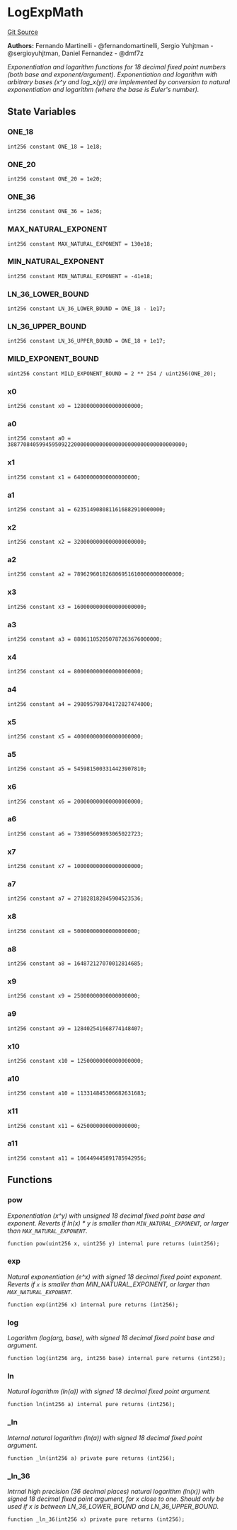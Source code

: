 # LogExpMath
[Git Source](https://github.com/alchemix-finance/alchemix-v2-dao/blob/ede6fa522daa0fff2c20e5420d5e76d74abb70c3/src/interfaces/balancer/LogExpMath.sol)

**Authors:**
Fernando Martinelli - @fernandomartinelli, Sergio Yuhjtman - @sergioyuhjtman, Daniel Fernandez - @dmf7z

*Exponentiation and logarithm functions for 18 decimal fixed point numbers (both base and exponent/argument).
Exponentiation and logarithm with arbitrary bases (x^y and log_x(y)) are implemented by conversion to natural
exponentiation and logarithm (where the base is Euler's number).*


## State Variables
### ONE_18

```solidity
int256 constant ONE_18 = 1e18;
```


### ONE_20

```solidity
int256 constant ONE_20 = 1e20;
```


### ONE_36

```solidity
int256 constant ONE_36 = 1e36;
```


### MAX_NATURAL_EXPONENT

```solidity
int256 constant MAX_NATURAL_EXPONENT = 130e18;
```


### MIN_NATURAL_EXPONENT

```solidity
int256 constant MIN_NATURAL_EXPONENT = -41e18;
```


### LN_36_LOWER_BOUND

```solidity
int256 constant LN_36_LOWER_BOUND = ONE_18 - 1e17;
```


### LN_36_UPPER_BOUND

```solidity
int256 constant LN_36_UPPER_BOUND = ONE_18 + 1e17;
```


### MILD_EXPONENT_BOUND

```solidity
uint256 constant MILD_EXPONENT_BOUND = 2 ** 254 / uint256(ONE_20);
```


### x0

```solidity
int256 constant x0 = 128000000000000000000;
```


### a0

```solidity
int256 constant a0 = 38877084059945950922200000000000000000000000000000000000;
```


### x1

```solidity
int256 constant x1 = 64000000000000000000;
```


### a1

```solidity
int256 constant a1 = 6235149080811616882910000000;
```


### x2

```solidity
int256 constant x2 = 3200000000000000000000;
```


### a2

```solidity
int256 constant a2 = 7896296018268069516100000000000000;
```


### x3

```solidity
int256 constant x3 = 1600000000000000000000;
```


### a3

```solidity
int256 constant a3 = 888611052050787263676000000;
```


### x4

```solidity
int256 constant x4 = 800000000000000000000;
```


### a4

```solidity
int256 constant a4 = 298095798704172827474000;
```


### x5

```solidity
int256 constant x5 = 400000000000000000000;
```


### a5

```solidity
int256 constant a5 = 5459815003314423907810;
```


### x6

```solidity
int256 constant x6 = 200000000000000000000;
```


### a6

```solidity
int256 constant a6 = 738905609893065022723;
```


### x7

```solidity
int256 constant x7 = 100000000000000000000;
```


### a7

```solidity
int256 constant a7 = 271828182845904523536;
```


### x8

```solidity
int256 constant x8 = 50000000000000000000;
```


### a8

```solidity
int256 constant a8 = 164872127070012814685;
```


### x9

```solidity
int256 constant x9 = 25000000000000000000;
```


### a9

```solidity
int256 constant a9 = 128402541668774148407;
```


### x10

```solidity
int256 constant x10 = 12500000000000000000;
```


### a10

```solidity
int256 constant a10 = 113314845306682631683;
```


### x11

```solidity
int256 constant x11 = 6250000000000000000;
```


### a11

```solidity
int256 constant a11 = 106449445891785942956;
```


## Functions
### pow

*Exponentiation (x^y) with unsigned 18 decimal fixed point base and exponent.
Reverts if ln(x) * y is smaller than `MIN_NATURAL_EXPONENT`, or larger than `MAX_NATURAL_EXPONENT`.*


```solidity
function pow(uint256 x, uint256 y) internal pure returns (uint256);
```

### exp

*Natural exponentiation (e^x) with signed 18 decimal fixed point exponent.
Reverts if `x` is smaller than MIN_NATURAL_EXPONENT, or larger than `MAX_NATURAL_EXPONENT`.*


```solidity
function exp(int256 x) internal pure returns (int256);
```

### log

*Logarithm (log(arg, base), with signed 18 decimal fixed point base and argument.*


```solidity
function log(int256 arg, int256 base) internal pure returns (int256);
```

### ln

*Natural logarithm (ln(a)) with signed 18 decimal fixed point argument.*


```solidity
function ln(int256 a) internal pure returns (int256);
```

### _ln

*Internal natural logarithm (ln(a)) with signed 18 decimal fixed point argument.*


```solidity
function _ln(int256 a) private pure returns (int256);
```

### _ln_36

*Intrnal high precision (36 decimal places) natural logarithm (ln(x)) with signed 18 decimal fixed point argument,
for x close to one.
Should only be used if x is between LN_36_LOWER_BOUND and LN_36_UPPER_BOUND.*


```solidity
function _ln_36(int256 x) private pure returns (int256);
```

